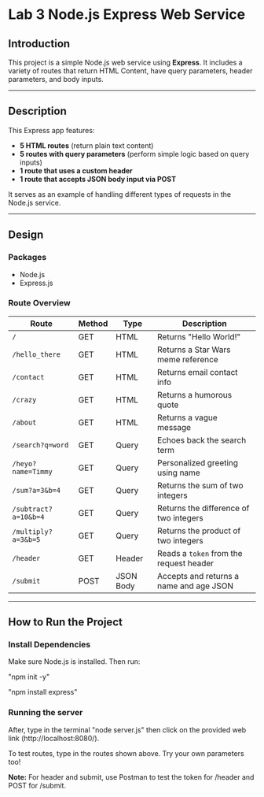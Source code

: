 # Lab 3 Node.js Express Web Service

## Introduction

This project is a simple Node.js web service using **Express**. It includes a variety of routes that return HTML Content, have query parameters, header parameters, and body inputs.

---

## Description

This Express app features:

- **5 HTML routes** (return plain text content)
- **5 routes with query parameters** (perform simple logic based on query inputs)
- **1 route that uses a custom header**
- **1 route that accepts JSON body input via POST**

It serves as an example of handling different types of requests in the Node.js service.

---

## Design

### Packages
- Node.js
- Express.js

### Route Overview

| Route                    | Method | Type              | Description                                 |
|--------------------------|--------|-------------------|---------------------------------------------|
| `/`                      | GET    | HTML              | Returns "Hello World!"                      |
| `/hello_there`           | GET    | HTML              | Returns a Star Wars meme reference          |
| `/contact`               | GET    | HTML              | Returns email contact info                  |
| `/crazy`                 | GET    | HTML              | Returns a humorous quote                    |
| `/about`                 | GET    | HTML              | Returns a vague message                     |
| `/search?q=word`         | GET    | Query             | Echoes back the search term                 |
| `/heyo?name=Timmy`       | GET    | Query             | Personalized greeting using name            |
| `/sum?a=3&b=4`           | GET    | Query             | Returns the sum of two integers             |
| `/subtract?a=10&b=4`     | GET    | Query             | Returns the difference of two integers      |
| `/multiply?a=3&b=5`      | GET    | Query             | Returns the product of two integers         |
| `/header`                | GET    | Header            | Reads a `token` from the request header     |
| `/submit`                | POST   | JSON Body         | Accepts and returns a name and age JSON     |

---

## How to Run the Project

### Install Dependencies

Make sure Node.js is installed. Then run:

"npm init -y"

"npm install express"

### Running the server

After, type in the terminal "node server.js" then click on the provided web link (http://localhost:8080/).

To test routes, type in the routes shown above. Try your own parameters too!

**Note:** For header and submit, use Postman to test the token for /header and POST for /submit.
